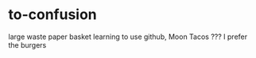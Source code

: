 # to-confusion
large waste paper basket
learning to use github,
Moon Tacos ???
I prefer the burgers
